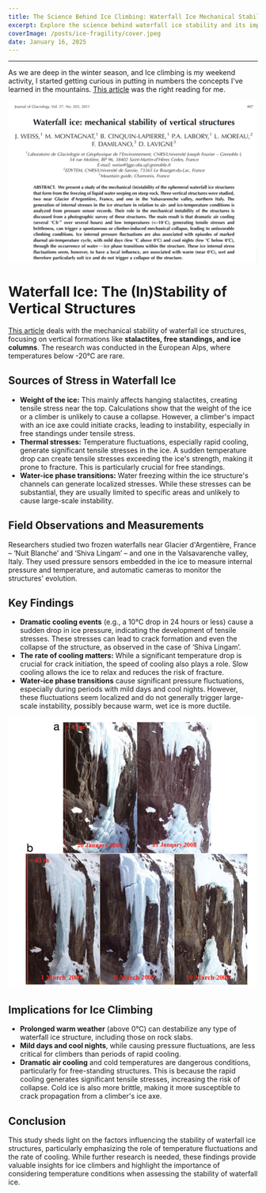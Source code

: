 ```yaml
---
title: The Science Behind Ice Climbing: Waterfall Ice Mechanical Stability
excerpt: Explore the science behind waterfall ice stability and its impact on ice climbing safety.
coverImage: /posts/ice-fragility/cover.jpeg
date: January 16, 2025
---
```

---

As we are deep in the winter season, and Ice climbing is my weekend activity, I started getting curious in putting in numbers the concepts I've learned in the mountains. [This article](https://www.cambridge.org/core/journals/journal-of-glaciology/article/waterfall-ice-mechanical-stability-of-vertical-structures/BA97B8E2B265C97A5EE9531506CE4F58) was the right reading for me.

<img src="../../_images/posts/ice-fragility/paper-image.png" alt="" class=blogpost-image />
<br>



# Waterfall Ice: The (In)Stability of Vertical Structures

[This article](https://www.cambridge.org/core/journals/journal-of-glaciology/article/waterfall-ice-mechanical-stability-of-vertical-structures/BA97B8E2B265C97A5EE9531506CE4F58) deals with the mechanical stability of waterfall ice structures, focusing on vertical formations like **stalactites, free standings, and ice columns**.  The research was conducted in the European Alps, where temperatures below -20°C are rare. 

## Sources of Stress in Waterfall Ice

* **Weight of the ice:**  This mainly affects hanging stalactites, creating tensile stress near the top. Calculations show that the weight of the ice or a climber is unlikely to cause a collapse.  However, a climber's impact with an ice axe could initiate cracks, leading to instability, especially in free standings under tensile stress.
* **Thermal stresses:** Temperature fluctuations, especially rapid cooling, generate significant tensile stresses in the ice. A sudden temperature drop can create tensile stresses exceeding the ice's strength, making it prone to fracture. This is particularly crucial for free standings.
* **Water-ice phase transitions:**  Water freezing within the ice structure's channels can generate localized stresses. While these stresses can be substantial, they are usually limited to specific areas and unlikely to cause large-scale instability.

## Field Observations and Measurements

Researchers studied two frozen waterfalls near Glacier d'Argentière, France – ‘Nuit Blanche’ and ‘Shiva Lingam’ – and one in the Valsavarenche valley, Italy. They used pressure sensors embedded in the ice to measure internal pressure and temperature, and automatic cameras to monitor the structures' evolution.

## Key Findings

* **Dramatic cooling events** (e.g., a 10°C drop in 24 hours or less) cause a sudden drop in ice pressure, indicating the development of tensile stresses. These stresses can lead to crack formation and even the collapse of the structure, as observed in the case of ‘Shiva Lingam’.
* **The rate of cooling matters:**  While a significant temperature drop is crucial for crack initiation, the speed of cooling also plays a role.  Slow cooling allows the ice to relax and reduces the risk of fracture.
* **Water-ice phase transitions** cause significant pressure fluctuations, especially during periods with mild days and cool nights. However, these fluctuations seem localized and do not generally trigger large-scale instability, possibly because warm, wet ice is more ductile.

<img src="../../_images/posts/ice-fragility/paper-image-2.png" alt="" class=blogpost-image />
<br>


## Implications for Ice Climbing

* **Prolonged warm weather**  (above 0°C) can destabilize any type of waterfall ice structure, including those on rock slabs.
* **Mild days and cool nights**, while causing pressure fluctuations, are less critical for climbers than periods of rapid cooling.
* **Dramatic air cooling**  and cold temperatures are dangerous conditions, particularly for free-standing structures. This is because the rapid cooling generates significant tensile stresses, increasing the risk of collapse.  Cold ice is also more brittle, making it more susceptible to crack propagation from a climber's ice axe.

## Conclusion

This study sheds light on the factors influencing the stability of waterfall ice structures, particularly emphasizing the role of temperature fluctuations and the rate of cooling. While further research is needed, these findings provide valuable insights for ice climbers and highlight the importance of considering temperature conditions when assessing the stability of waterfall ice. 


